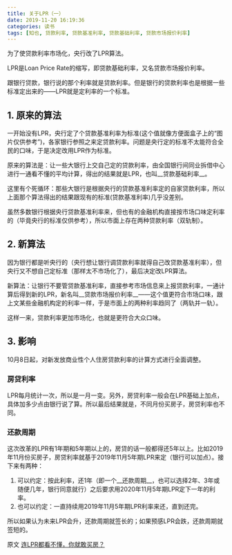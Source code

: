 ```yaml
---
title: 关于LPR（一）
date: 2019-11-20 16:19:36
categories: 读书
tags: [知也, 贷款利率, 贷款基准利率, 贷款基础利率, 贷款市场报价利率]
---
```

为了使贷款利率市场化，央行改了LPR算法。
<!--more-->
LPR是Loan Price Rate的缩写，即贷款基础利率，又名贷款市场报价利率。

跟银行贷款，银行说的那个利率就是贷款利率。但是银行的贷款利率也是根据一些标准定出来的——LPR就是定利率的一个标准。

## 1. 原来的算法
一开始没有LPR，央行定了个贷款基准利率为标准(这个值就像方便面盒子上的“图片仅供参考”)，各家银行参照之来定贷款利率。问题是央行定的标准不太能符合全民的口味，于是决定改用LPR作为标准。

原来的算法是：让一些大银行上交自己定的贷款利率，由全国银行间同业拆借中心进行一通看不懂的平均计算，得出的结果就是LPR，也叫__贷款基础利率__。

这里有个死循环：那些大银行是根据央行的贷款基准利率定的自家贷款利率，所以上面那个算法得出的结果跟现有的标准(贷款基准利率)几乎没差别。

虽然多数银行根据央行贷款基准利率来，但也有的金融机构直接按市场口味定利率的（毕竟央行的标准仅供参考），所以市面上存在两种贷款利率（双轨制）。

## 2. 新算法
因为银行都是听央行的（央行想让银行调贷款利率就得自己改贷款基准利率），但央行又不想自己定标准（那样太不市场化了），最后决定改LPR算法。

新算法：让银行不要管贷款基准利率，直接参考市场信息来上报贷款利率，一通计算后得到新的LPR，新名叫__贷款市场报价利率__——这个值更符合市场口味，跟上文某些金融机构定的利率一样，于是市面上的两种利率趋同了（两轨并一轨）。

这样一来，贷款利率更加市场化，也就是更符合大众口味。

## 3. 影响
10月8日起，对新发放商业性个人住房贷款利率的计算方式进行全面调整。
### 房贷利率
LPR每月统计一次，所以是一月一变。另外，房贷利率一般会在LPR基础上加点，具体加多少点由银行说了算。所以最后结果就是，不同月份买房子，房贷利率也不同。
### 还款周期
这次改革的LPR有1年期和5年期以上的，房贷的话一般都得还5年以上。比如2019年11月份买房子，房贷利率就基于2019年11月5年期LPR来定（银行可以加点）。接下来有两种：

1. 可以约定：按此利率，还1年（即一个__还款周期__，也可以选择2年、3年或随便几年，银行同意就行）之后要求用2020年11月5年期LPR定下一年的利率。
2. 也可以约定：一直持续用2019年11月5年期LPR利率来还，直到还完。

所以如果认为未来LPR会升，还款周期就签长的；如果预感LPR会跌，还款周期就签短的。

原文 [连LPR都看不懂，你就敢买房？](https://mp.weixin.qq.com/s?__biz=MzU4NTY4MjgwNg==&mid=2247485905&idx=1&sn=6897c031777cc60be49ca71d1d9e5c31&chksm=fd8793c8caf01ade915c312d5746e53452f8b7ea2229cb826ca60ab5f34556d52a2d33e87a55&scene=21#wechat_redirect)
